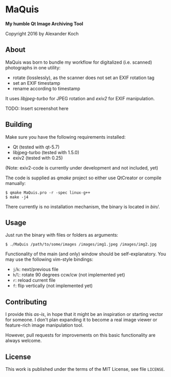 # MaQuis

**My humble Qt Image Archiving Tool**

Copyright 2016 by Alexander Koch


## About

MaQuis was born to bundle my workflow for digitalized (i.e. scanned)
photographs in one utility:
* rotate (losslessly), as the scanner does not set an EXIF rotation tag
* set an EXIF timestamp
* rename according to timestamp

It uses *libjpeg-turbo* for JPEG rotation and *exiv2* for EXIF manipulation.

TODO: Insert screenshot here


## Building

Make sure you have the following requirements installed:
* Qt (tested with qt-5.7)
* libjpeg-turbo (tested with 1.5.0)
* exiv2 (tested with 0.25)

(Note: exiv2-code is currently under development and not included, yet)

The code is supplied as *qmake* project so either use QtCreator or compile
manually:
```
$ qmake MaQuis.pro -r -spec linux-g++
$ make -j4
```

There currently is no installation mechanism, the binary is located in *bin/*.

## Usage

Just run the binary with files or folders as arguments:
```
$ ./MaQuis /path/to/some/images /images/img1.jpeg /images/img2.jpg
```

Functionality of the main (and only) window should be self-explanatory. You may
use the following vim-style bindings:
* `j`/`k`: next/previous file
* `h`/`l`: rotate 90 degrees ccw/cw (not implemented yet)
* `r`: reload current file
* `f`: flip vertically (not implemented yet)

## Contributing

I provide this _as-is_, in hope that it might be an inspiration or starting
vector for someone. I don't plan expanding it to become a real image viewer or
feature-rich image manipulation tool.

However, pull requests for improvements on this basic functionality are always
welcome.

## License
This work is published under the terms of the MIT License, see file `LICENSE`.


